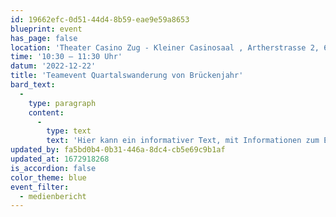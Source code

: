 ```yaml
---
id: 19662efc-0d51-44d4-8b59-eae9e59a8653
blueprint: event
has_page: false
location: 'Theater Casino Zug - Kleiner Casinosaal , Artherstrasse 2, 6300 Zug'
time: '10:30 – 11:30 Uhr'
datum: '2022-12-22'
title: 'Teamevent Quartalswanderung von Brückenjahr'
bard_text:
  -
    type: paragraph
    content:
      -
        type: text
        text: 'Hier kann ein informativer Text, mit Informationen zum Event aufgeführt werden. At vero eos et accusam et justo duo dolores et ea rebum. Stet clita kasd gubergren, no sea takimata sanctus est Lorem ipsum dolor sit amet.'
updated_by: fa5bd0b4-0b31-446a-8dc4-cb5e69c9b1af
updated_at: 1672918268
is_accordion: false
color_theme: blue
event_filter:
  - medienbericht
---
```

